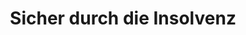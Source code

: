 ---
layout: topic
style_id: topic
title: Sicher durch die Insolvenz
description: Beratung und Begleitung durch die Verbraucherinsolvenz und Regelinsolvenz von Rechtsanwälten mit langjähriger Erfahrung.
header_titel: Sicher durch die Insolvenz
header_image: /uploads/theme-insolvenz1.jpg
erfolge: 
  - zahl: "???+"
    text: Fälle zur Insolvenz bearbeitet
  - zahl: "???+"
    text: Abgeschlossene Insolvenzen
intro_titel:
intro_text_markdown: >-
  Durch hohe Schulden und Firmenpleiten werden Selbst&auml;ndige und Verbraucher gleichermassen betroffen. Lagen kurz nach Einf&uuml;hrung der neuen Insolvenzordnung im Jahr 2002 noch 20.000 Verbraucherinsolvenzantr&auml;ge vor, so ist diese Zahl in Deutschland erstmals in 2007 auf 100.000 Antr&auml;ge gestiegen. Nachdem die Zahl der Insolvenzverfahren in den Folgejahren leicht weiter gestiegen ist, &nbsp;ist eine Tendenz von ca. 100.000 Antr&auml;gen pro Jahr auch in Zeiten guter Konjuktur feststellbar.


  Um der erdr&uuml;ckenden Schuldenlast zu entkommen, bleibt oftmals nur der Weg in die Insolvenz, um Zwangsvollstreckungen und dem dauerhaften Anwachsen des Schuldenbergs ein Ende zu setzen.


  Kapitalgesellschaften, Personengesellschaften und Gewerbetreibende m&uuml;ssen das Regelinsolvenzverfahren durchlaufen.
intro_link_text: 
intro_link: 
abschnitte:
  - abschnitt_template: box_hell
    titel: Verbraucherinsolvenz
    text_markdown: >-
      F&uuml;r Verbraucher gibt es die M&ouml;glichkeit des vereinfachten **Verbraucherinsolvenzverfahrens.** Dieses k&ouml;nnen auch ehemalige Selbst&auml;ndige durchlaufen, sofern ihre Verm&ouml;gensverh&auml;ltnisse &uuml;berschauber sind. Dieses wird bei bis zu 20 Gl&auml;ubigern angenommen. F&uuml;r Privatpersonen gibt es die M&ouml;glichkeit nach Ablauf von 6 Jahren eine Restschuldbefreiung zu erreichen.


      Kann man die Kosten des Insolvenzverfahrens beim zust&auml;ndigen Gericht bezahlen, tritt die Restschuldbefreiung bereits ein Jahr zuvor ein. Wer in der Lage ist, binnen drei Jahren ein Drittel seiner Schulden zu bezahlen, der erh&auml;lt schon nach drei Jahren die Restschuldbefreiung.
    image: /uploads/insolvency-593750-640.jpg
    cta: false
  - abschnitt_template: weiss_bild_links
    titel: Überschuldung und Schuldenbereinigungsverfahren
    text_markdown: >-
      Wenn Sie sich in einer &Uuml;berschuldungssituation befinden, kommt es zun&auml;chst einmal darauf an, zu kl&auml;ren, wie hoch die gesamten Forderungen der Gl&auml;ubiger an Sie sind. Meist ist es dann sinnvoll, in Verhandlungen mit den Gl&auml;ubigern einzutreten, um Ratenzahlungen, Stundungen oder Verzichte auf Forderungen zu erreichen. Dieses kann im Rahmen eines **au&szlig;ergerichtlichen Schuldbereinigungsversuchs** geschehen, der durch die Kanzlei AdvoAdvice Rechtsanw&auml;lte erarbeitet und den Gl&auml;ubigern vorgeschlagen wird. Der au&szlig;ergerichtliche Schuldenbereinigungsversuch, best&auml;tigt durch eine hierzu berechtigte Stelle (z.B. einen Rechtsanwalt) ist auch Voraussetzung f&uuml;r das Einreichen eines **Antrag auf Er&ouml;ffnung der Verbraucherinsolvenz**.


      Sollte der au&szlig;ergerichtliche Schuldenbereinigungsversuch nicht zum Erfolg f&uuml;hren, bleibt als n&auml;chster und folgerichtiger Schritt f&uuml;r Verbraucher das Verbraucherinsolvenzverfahren. Hier erhalten die Betroffenen durch die Kanzlei AdvoAdvice Hilfe beim Ausf&uuml;llen und dem Stellen des Insolvenzantrags. Zudem erstellt die Kanzlei, namentlich Dr. Sven Tintemann, f&uuml;r das Verbraucherinsolvenzverfahren eine Bescheinigung &uuml;ber das Scheitern des au&szlig;ergerichtlichen Schuldenbereinigungsversuchs. Nach Einreichen des Insolvenzantrags steht die Kanzlei AdvoAdvide bei Bedarf mit Rechtsrat weiter an der Seite der vertretenen Mandanten, auch wenn es um die Abstimmung mit einem durch das Gericht eingesetzen Treuh&auml;nder bzw. Insolvenzverwalter geht. Dies auf Wunsch so lange, bis die Restschuldbefreiung erteilt worden ist.
    image: 
    cta: true
  - abschnitt_template: box_hell
    titel: Regelinsolvenz
    text_markdown: >-
      F&uuml;r selbst&auml;ndig t&auml;tige Personen oder solche deren Verm&ouml;gensverh&auml;ltnisse / Schulden nicht mehr &uuml;berschaubar sind, f&uuml;hrt der Weg in die Regelinsolvenz.


      Das Regelinsolvenzverfahren ist anders gegliedert und man ben&ouml;tigt hierzu andere Antragsformulare. Zudem ist das au&szlig;ergerichtliche Schuldenbereinigungsverfahren nicht vorgesehen. Der Antrag kann also schneller eingereicht werden.


      Zust&auml;ndig wird im Regelinsolvenzverfahren ein Insolvenzverwalter (nicht ein Treuh&auml;nder wie im Verbraucherinsolvenzverfahren). Zudem ist eine Gl&auml;ubigerversammlung beim zust&auml;ndigen Insolvenzgericht m&ouml;glich.
    image: 
    cta: false
  - abschnitt_template: weiss_bild_links
    titel: Restschuldbefreiung
    text_markdown: >-
      Ziel der Insolvenz bei nat&uuml;rlichen Personen, egal ob Verbraucher oder nicht, ist die Restschuldbefreiung. Diese wird in der Regel nach dem Ablauf von sechs Jahren erteilt. Eine Verk&uuml;rzung der Fristen auf f&uuml;nf Jahre bzw. drei Jahre ist m&ouml;glich, wenn z.B. die Verfahrenkosten durch den Schuldner bezahlt werden k&ouml;nnen bzw. ein Drittel der Schulden innerhalb von drei Jahren beglichen werden kann.


      Mit der Erteilung der Restschuldbefreiung ist der Schuldner seine Schulden dann los und kann von seinen Gl&auml;ubigern dort ggf. vorhandene Titel, die zur Zwangsvollstreckung verwendet werden k&ouml;nnen, herausverlangen.&nbsp; Zudem kann eine Erledigung von Eintragungen in der Schufa Holding AG oder bei anderen Auskunfteien verlangt werden.
    image: 
    cta: true
  - abschnitt_template: weiss_bild_links
    titel: Unternehmensinsolvenz
    text_markdown: >-
      AdvoAdvice ber&auml;t auch bei der Frage, ob eine Unternehmensinsolvenz angezeigt ist. Hier gilt f&uuml;r verantwortliche Gesch&auml;ftsf&uuml;hrer oder Vorst&auml;nde vor allem zu beachten, dass eine Insolvenzverschleppung ausgeschlossen wird.


      Es muss hier innerhalb von drei Wochen, nachdem eine Zahlungsunf&auml;higkeit des Unternehmens oder dessen &Uuml;berschuldung bekannt ist, Insolvenzantrag gestellt werden.


      Hier ist somit zum einen Vorsicht und zum anderen Eile geboten, insbesondere um eine eigene Haftung des Gesch&auml;ftsf&uuml;hrers / Vorstandes sowie eine strafrechtliche Verfolgung durch die Justiz zu vermeiden.
    image: 
    cta: false
---